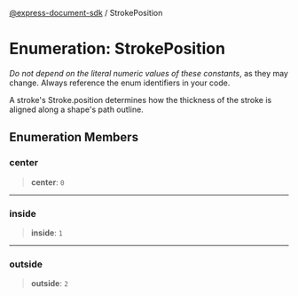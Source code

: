 [@express-document-sdk](../overview.md) / StrokePosition

# Enumeration: StrokePosition

<InlineAlert slots="text" variant="warning"/>

_Do not depend on the literal numeric values of these constants_, as they may change. Always reference the enum identifiers in your code.

A stroke's Stroke.position determines how the thickness of the stroke is aligned along a shape's path outline.

## Enumeration Members

### center

> **center**: `0`

---

### inside

> **inside**: `1`

---

### outside

> **outside**: `2`
